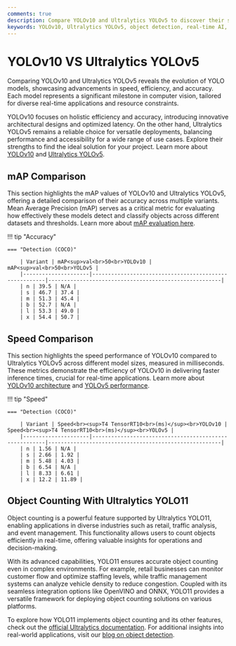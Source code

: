 ```yaml
---
comments: true
description: Compare YOLOv10 and Ultralytics YOLOv5 to discover their strengths in real-time object detection, efficiency, and performance. Explore how these cutting-edge models excel in computer vision, edge AI applications, and real-time AI advancements.
keywords: YOLOv10, Ultralytics YOLOv5, object detection, real-time AI, edge AI, computer vision, Ultralytics, AI models comparison
---
```


# YOLOv10 VS Ultralytics YOLOv5

Comparing YOLOv10 and Ultralytics YOLOv5 reveals the evolution of YOLO models, showcasing advancements in speed, efficiency, and accuracy. Each model represents a significant milestone in computer vision, tailored for diverse real-time applications and resource constraints.

YOLOv10 focuses on holistic efficiency and accuracy, introducing innovative architectural designs and optimized latency. On the other hand, Ultralytics YOLOv5 remains a reliable choice for versatile deployments, balancing performance and accessibility for a wide range of use cases. Explore their strengths to find the ideal solution for your project. Learn more about [YOLOv10](https://docs.ultralytics.com/models/yolov10/) and [Ultralytics YOLOv5](https://github.com/ultralytics/yolov5).


## mAP Comparison

This section highlights the mAP values of YOLOv10 and Ultralytics YOLOv5, offering a detailed comparison of their accuracy across multiple variants. Mean Average Precision (mAP) serves as a critical metric for evaluating how effectively these models detect and classify objects across different datasets and thresholds. Learn more about [mAP evaluation here](https://www.ultralytics.com/glossary/mean-average-precision-map).


!!! tip "Accuracy"

	=== "Detection (COCO)"

		| Variant | mAP<sup>val<br>50<br>YOLOv10 | mAP<sup>val<br>50<br>YOLOv5 |
		|---------------------|-------------------------------------------------------|-------------------------------------------------------|
		| n | 39.5 | N/A |
		| s | 46.7 | 37.4 |
		| m | 51.3 | 45.4 |
		| b | 52.7 | N/A |
		| l | 53.3 | 49.0 |
		| x | 54.4 | 50.7 |
		

## Speed Comparison

This section highlights the speed performance of YOLOv10 compared to Ultralytics YOLOv5 across different model sizes, measured in milliseconds. These metrics demonstrate the efficiency of YOLOv10 in delivering faster inference times, crucial for real-time applications. Learn more about [YOLOv10 architecture](https://docs.ultralytics.com/models/yolov10/) and [YOLOv5 performance](https://docs.ultralytics.com/models/yolov5/).


!!! tip "Speed"

	=== "Detection (COCO)"

		| Variant | Speed<br><sup>T4 TensorRT10<br>(ms)</sup><br>YOLOv10 | Speed<br><sup>T4 TensorRT10<br>(ms)</sup><br>YOLOv5 |
		|---------------------|-------------------------------------------------------|-------------------------------------------------------|
		| n | 1.56 | N/A |
		| s | 2.66 | 1.92 |
		| m | 5.48 | 4.03 |
		| b | 6.54 | N/A |
		| l | 8.33 | 6.61 |
		| x | 12.2 | 11.89 |

## Object Counting With Ultralytics YOLO11

Object counting is a powerful feature supported by Ultralytics YOLO11, enabling applications in diverse industries such as retail, traffic analysis, and event management. This functionality allows users to count objects efficiently in real-time, offering valuable insights for operations and decision-making.

With its advanced capabilities, YOLO11 ensures accurate object counting even in complex environments. For example, retail businesses can monitor customer flow and optimize staffing levels, while traffic management systems can analyze vehicle density to reduce congestion. Coupled with its seamless integration options like OpenVINO and ONNX, YOLO11 provides a versatile framework for deploying object counting solutions on various platforms.

To explore how YOLO11 implements object counting and its other features, check out the [official Ultralytics documentation](https://docs.ultralytics.com/modes/). For additional insights into real-world applications, visit our [blog on object detection](https://www.ultralytics.com/blog/how-to-use-ultralytics-yolo11-for-object-detection).
